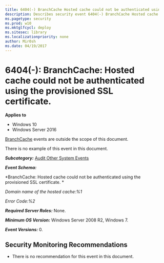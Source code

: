 ```yaml
---
title: 6404(-) BranchCache Hosted cache could not be authenticated using the provisioned SSL certificate. (Windows 10)
description: Describes security event 6404(-) BranchCache Hosted cache could not be authenticated using the provisioned SSL certificate.
ms.pagetype: security
ms.prod: w10
ms.mktglfcycl: deploy
ms.sitesec: library
ms.localizationpriority: none
author: Mir0sh
ms.date: 04/19/2017
---
```


# 6404(-): BranchCache: Hosted cache could not be authenticated using the provisioned SSL certificate.

**Applies to**
-   Windows 10
-   Windows Server 2016


[BranchCache](https://technet.microsoft.com/en-us/library/dd425028.aspx) events are outside the scope of this document.

There is no example of this event in this document.

***Subcategory:***&nbsp;[Audit Other System Events](audit-other-system-events.md)

***Event Schema:***

*BranchCache: Hosted cache could not be authenticated using the provisioned SSL certificate. *

*Domain name of the hosted cache:%1*

*Error Code:%2*

***Required Server Roles:*** None.

***Minimum OS Version:*** Windows Server 2008 R2, Windows 7.

***Event Versions:*** 0.

## Security Monitoring Recommendations

-   There is no recommendation for this event in this document.

